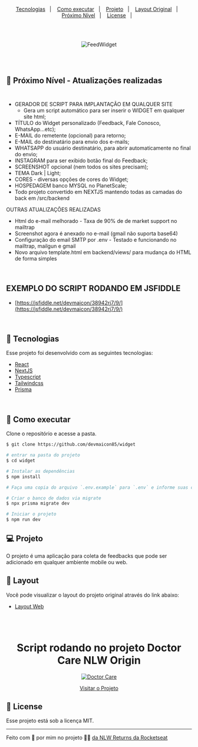 <div>
<p align="center">


<p align="center">
  <a href="#-tecnologias">Tecnologias</a>&nbsp;&nbsp;&nbsp;|&nbsp;&nbsp;&nbsp;
  <a href="#-como-executar">Como executar</a>&nbsp;&nbsp;&nbsp;|&nbsp;&nbsp;&nbsp;
  <a href="#-projeto">Projeto</a>&nbsp;&nbsp;&nbsp;|&nbsp;&nbsp;&nbsp;
  <a href="#-layout">Layout Original</a>&nbsp;&nbsp;&nbsp;|&nbsp;&nbsp;&nbsp;
  <a href="#-nextlevel">Próximo Nível</a>&nbsp;&nbsp;&nbsp;|&nbsp;&nbsp;&nbsp;
  <a href="#-license">License</a>&nbsp;&nbsp;&nbsp;|&nbsp;&nbsp;&nbsp;
</p>

<br/><br/>


<p align="center">
  <img alt="FeedWidget" src="https://i.ibb.co/P1Kwt3C/widget.png" />
</p>

<br/><br/>

## 🚀 Próximo Nível - Atualizações realizadas<br/><br/>

-   GERADOR DE SCRIPT PARA IMPLANTAÇÃO EM QUALQUER SITE
    -   Gera um script automático para ser inserir o WIDGET em qualquer site html;
-   TÍTULO do Widget personalizado (Feedback, Fale Conosco, WhatsApp...etc);
-   E-MAIL do remetente (opcional) para retorno;
-   E-MAIL do destinatário para envio dos e-mails;
-   WHATSAPP do usuário destinatário, para abrir automaticamente no final do envio;
-   INSTAGRAM para ser exibido botão final do Feedback;
-   SCREENSHOT opcional (nem todos os sites precisam);
-   TEMA Dark | Light;
-   CORES - diversas opções de cores do Widget;
-   HOSPEDAGEM banco MYSQL no PlanetScale;
-   Todo projeto convertido em NEXTJS mantendo todas as camadas do back em /src/backend

OUTRAS ATUALIZAÇÕES REALIZADAS

-   Html do e-mail melhorado - Taxa de 90% de de market support no mailtrap
-   Screenshot agora é anexado no e-mail (gmail não suporta base64)
-   Configuração do email SMTP por .env - Testado e funcionando no mailtrap, mailgun e gmail
-   Novo arquivo template.html em backend/views/ para mudança do HTML de forma simples

<br/>
<h2>EXEMPLO DO SCRIPT RODANDO EM JSFIDDLE</h2>

-   [https://jsfiddle.net/devmaicon/38942rj7/9/](https://jsfiddle.net/devmaicon/38942rj7/9/)

<br/>

## 🧪 Tecnologias

Esse projeto foi desenvolvido com as seguintes tecnologias:

-   [React](https://reactjs.org)
-   [NextJS](https://nextjs.org/)
-   [Typescript](https://www.typescriptlang.org)
-   [Tailwindcss](https://tailwindcss.com)
-   [Prisma](https://www.prisma.io)

<br/>

## 🚀 Como executar

Clone o repositório e acesse a pasta.

```bash
$ git clone https://github.com/devmaicon85/widget

# entrar na pasta do projeto
$ cd widget

# Instalar as dependências
$ npm install

# Faça uma copia do arquivo `.env.example` para `.env` e informe suas credenciais

# Criar o banco de dados via migrate
$ npx prisma migrate dev

# Iniciar o projeto
$ npm run dev

```

## 💻 Projeto

O projeto é uma aplicação para coleta de feedbacks que pode ser adicionado em qualquer ambiente mobile ou web.

## 🔖 Layout

Você pode visualizar o layout do projeto original através do link abaixo:

-   [Layout Web](https://www.figma.com/file/xHveOl5sXHMQfXFZ69H1AR/Feedback-Widget)

<br/><br/>

 <h1 align="center">Script rodando no projeto Doctor Care NLW Origin</h1>
<p align="center">
   <a href="https://docter-care-lading-page.vercel.app/" target="_blank">
    <img alt="Doctor Care" src="https://user-images.githubusercontent.com/21183446/168507594-678b5987-4d89-495a-a53a-13e9489bd152.png" />
  </a>
  <p align="center">
    <a href="https://docter-care-lading-page.vercel.app" target="_blank">Visitar o Projeto</a>
  </p>
</p>

## 📝 License

Esse projeto está sob a licença MIT.

---

Feito com 💜 por mim no projeto 👋🏻 [da NLW Returns da Rocketseat](https://www.rocketseat.com.br/)

</div>
